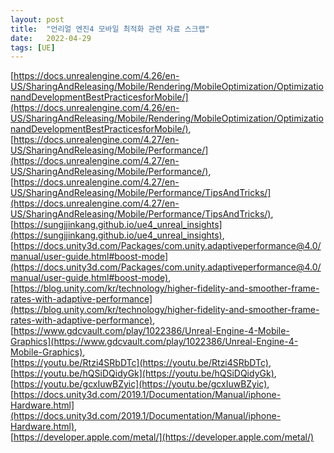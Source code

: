 ```yaml
---
layout: post
title:  "언리얼 엔진4 모바일 최적화 관련 자료 스크랩"
date:   2022-04-29
tags: [UE]
---
```


[https://docs.unrealengine.com/4.26/en-US/SharingAndReleasing/Mobile/Rendering/MobileOptimization/OptimizationandDevelopmentBestPracticesforMobile/](https://docs.unrealengine.com/4.26/en-US/SharingAndReleasing/Mobile/Rendering/MobileOptimization/OptimizationandDevelopmentBestPracticesforMobile/),            
[https://docs.unrealengine.com/4.27/en-US/SharingAndReleasing/Mobile/Performance/](https://docs.unrealengine.com/4.27/en-US/SharingAndReleasing/Mobile/Performance/),          
[https://docs.unrealengine.com/4.27/en-US/SharingAndReleasing/Mobile/Performance/TipsAndTricks/](https://docs.unrealengine.com/4.27/en-US/SharingAndReleasing/Mobile/Performance/TipsAndTricks/),               
[https://sungjjinkang.github.io/ue4_unreal_insights](https://sungjjinkang.github.io/ue4_unreal_insights),                  
[https://docs.unity3d.com/Packages/com.unity.adaptiveperformance@4.0/manual/user-guide.html#boost-mode](https://docs.unity3d.com/Packages/com.unity.adaptiveperformance@4.0/manual/user-guide.html#boost-mode),          
[https://blog.unity.com/kr/technology/higher-fidelity-and-smoother-frame-rates-with-adaptive-performance](https://blog.unity.com/kr/technology/higher-fidelity-and-smoother-frame-rates-with-adaptive-performance),             
[https://www.gdcvault.com/play/1022386/Unreal-Engine-4-Mobile-Graphics](https://www.gdcvault.com/play/1022386/Unreal-Engine-4-Mobile-Graphics),            
[https://youtu.be/Rtzi4SRbDTc](https://youtu.be/Rtzi4SRbDTc),          
[https://youtu.be/hQSiDQidyGk](https://youtu.be/hQSiDQidyGk),           
[https://youtu.be/gcxIuwBZyic](https://youtu.be/gcxIuwBZyic),        
[https://docs.unity3d.com/2019.1/Documentation/Manual/iphone-Hardware.html](https://docs.unity3d.com/2019.1/Documentation/Manual/iphone-Hardware.html),         
[https://developer.apple.com/metal/](https://developer.apple.com/metal/)           